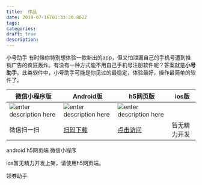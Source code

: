 ```yaml
---
title:  作品
date: 2019-07-16T01:33:20.802Z
tags: 
categories:
draft: true
description: 
---
```


小号助手
有时候你特别想体验一款新出的app，但又怕泄漏自己的手机号遭到推销广告的疯狂轰炸。有没有一种方式能不用自己手机号注册软件呢？答案就是**小号助手**。此类软件中，小号助手可能是你见过的最稳定，体验最好，操作最简单的软件了。

|  微信小程序版   |  Android版   |  h5网页版   |  ios版   |
| --- | --- | --- | --- |
|   ![enter description here](https://i.loli.net/2019/07/16/5d2d3e43e308697165.jpg)  |    ![enter description here](https://i.loli.net/2019/07/16/5d2d402d1774579108.jpg) |    ![enter description here](https://i.loli.net/2019/07/16/5d2d40eb71fef13012.jpg) |     |
| 微信扫一扫    |  [扫码下载](https://www.lanzous.com/b760437/)   |   [点击访问](https://sxy91.com/h5code/index.html#/)  |  暂无精力开发   |

android h5网页端 微信小程序

ios暂无精力开发上架，请使用h5网页端。


领券助手
